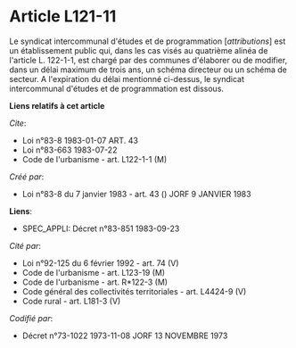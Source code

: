 # Article L121-11

Le syndicat intercommunal d'études et de programmation [*attributions*] est un établissement public qui, dans les cas visés
au quatrième alinéa de l'article L. 122-1-1, est chargé par des communes d'élaborer ou de modifier, dans un délai maximum de
trois ans, un schéma directeur ou un schéma de secteur. A l'expiration du délai mentionné ci-dessus, le syndicat
intercommunal d'études et de programmation est dissous.

**Liens relatifs à cet article**

_Cite_:

  - Loi n°83-8 1983-01-07 ART. 43
  - Loi n°83-663 1983-07-22
  - Code de l'urbanisme - art. L122-1-1 (M)

_Créé par_:

  - Loi n°83-8 du 7 janvier 1983 - art. 43 () JORF 9 JANVIER 1983

**Liens**:

  - SPEC_APPLI: Décret n°83-851 1983-09-23

_Cité par_:

  - Loi n°92-125 du 6 février 1992 - art. 74 (V)
  - Code de l'urbanisme - art. L123-19 (M)
  - Code de l'urbanisme - art. R*122-3 (M)
  - Code général des collectivités territoriales - art. L4424-9 (V)
  - Code rural - art. L181-3 (V)

_Codifié par_:

  - Décret n°73-1022 1973-11-08 JORF 13 NOVEMBRE 1973
